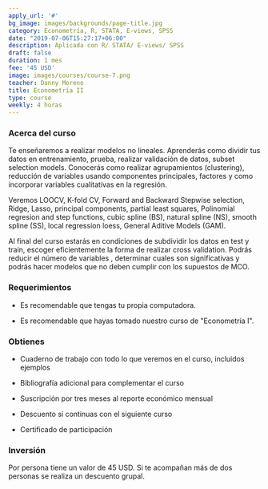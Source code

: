 ```yaml
---
apply_url: '#'
bg_image: images/backgrounds/page-title.jpg
category: Econometría, R, STATA, E-views, SPSS
date: "2019-07-06T15:27:17+06:00"
description: Aplicada con R/ STATA/ E-views/ SPSS
draft: false
duration: 1 mes
fee: '45 USD'
image: images/courses/course-7.png
teacher: Danny Moreno
title: Econometría II
type: course
weekly: 4 horas
---
```


### Acerca del curso

Te enseñaremos a realizar modelos no lineales. Aprenderás como dividir tus datos en entrenamiento, prueba, realizar validación de datos, subset selection models. Conocerás como realizar agrupamientos (clustering), reducción de variables usando componentes principales, factores y como incorporar variables cualitativas en la regresión.

Veremos LOOCV, K-fold CV, Forward and Backward Stepwise selection, Ridge, Lasso, principal components, partial least squares, Polinomial regresion and step functions, cubic spline (BS), natural spline (NS), smooth spline (SS), local regression loess, General Aditive Models (GAM).

Al final del curso estarás en condiciones de subdividir los datos en test y train, escoger eficientemente la forma de realizar cross validation. Podrás reducir el número de variables , determinar cuales son significativas y podrás hacer modelos que no deben cumplir con los supuestos de MCO.</p>

### Requerimientos

* Es recomendable que tengas tu propia computadora.

* Es recomendable que hayas tomado nuestro curso de "Econometría I".

### Obtienes

* Cuaderno de trabajo con todo lo que veremos en el curso, incluidos ejemplos

* Bibliografía adicional para complementar el curso

* Suscripción por tres meses al reporte económico mensual

* Descuento si continuas con el siguiente curso

* Certificado de participación


### Inversión

Por persona tiene un valor de 45 USD. Si te acompañan más de dos personas se realiza un descuento grupal.